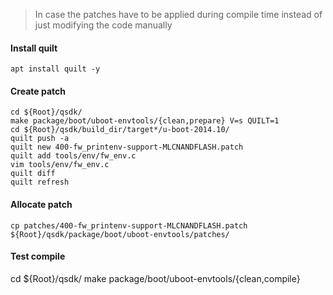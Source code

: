 > In case the patches have to be applied during compile time instead of just modifying the code manually

#### Install quilt
```
apt install quilt -y
```

#### Create patch
```
cd ${Root}/qsdk/
make package/boot/uboot-envtools/{clean,prepare} V=s QUILT=1
cd ${Root}/qsdk/build_dir/target*/u-boot-2014.10/
quilt push -a
quilt new 400-fw_printenv-support-MLCNANDFLASH.patch
quilt add tools/env/fw_env.c
vim tools/env/fw_env.c
quilt diff
quilt refresh
```

#### Allocate patch
```
cp patches/400-fw_printenv-support-MLCNANDFLASH.patch ${Root}/qsdk/package/boot/uboot-envtools/patches/
```

#### Test compile
cd ${Root}/qsdk/
make package/boot/uboot-envtools/{clean,compile}
